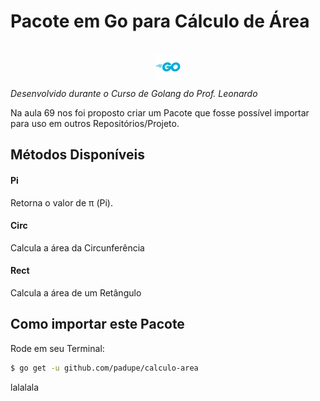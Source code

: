 # Pacote em Go para Cálculo de Área

<div align="center" style="display: inline_block"><br>
    <img align="center" alt="Padupe-Go" height="40" width="40" src="https://github.com/devicons/devicon/blob/master/icons/go/go-original-wordmark.svg">
</div>

_Desenvolvido durante o Curso de Golang do Prof. Leonardo_

Na aula 69 nos foi proposto criar um Pacote que fosse possível importar para uso em outros Repositórios/Projeto.

## Métodos Disponíveis

#### Pi
Retorna o valor de π (Pi).

#### Circ
Calcula a área da Circunferência

#### Rect
Calcula a área de um Retângulo

## Como importar este Pacote

Rode em seu Terminal:
```bash
$ go get -u github.com/padupe/calculo-area
```

lalalala